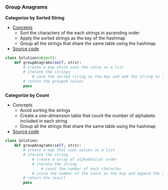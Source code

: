 ### Group Anagrams

**Categorize by Sorted String**
- [Concepts](images/Sorted.png)
    - Sort the characters of the each strings in ascending order 
    - Apply the sorted strings as the key of the hashmap 
    - Group all the strings that share the same table using the hashmap 
- [Source code](source/Sorted.py)
```python
class Solution(object):
    def groupAnagrams(self, strs):
        # create a map which uses the value as a list
        # iterate the strings
            # save the sorted string as the key and add the string to the list
        # return the grouped values
        pass
```

**Categorize by Count**
- Concepts 
    - Avoid sorting the strings
    - Create a one-dimension table that count the number of alphabets included in each string 
    - Group all the strings that share the same table using the hashmap 
- [Source code](source/Count.py)
```python
class Solution:
    def groupAnagrams(self, strs):
        # create a map that uses values as a list
        # iterate the string
            # create a array of alphabetical order
            # iterate the string
                # count the number of each character
            # store the number of the count as the key and append the string as a value
        # return the result
        pass
```